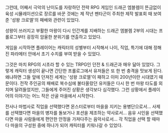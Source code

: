 그런데, 어째서 극악의 난이도를 자랑하던 전략 RPG 게임인 드래곤 엠블렘이 뜬금없이 육성 시뮬레이션으로 장르를 바꾼 것에는 제 작년 펜타곤이 주최한 제작 발표회 때 보여준 '성왕 크로엘'의 패배와 관련이 있었다.

성왕이 쓰러지고 부활한 마왕이 다시 인간계를 지배하는 드래곤 엠블렘 2부의 시대는 프롤로그부터 굉장히 암울한 분위기를 연출하고 있었다.

게임을 시작하면 플레이어는 캐릭터의 성별부터 시작해서 나이, 직업, 특기에 대해 정해진 파라메터 안에서 초기 수치를 부여 받을 수 있었다.

그것은 마치 RPG의 시초라 할 수 있는 TRPG인 던전 & 드래곤과 매우 닮아 있었다.
그렇게 캐릭터 생성이 끝나면 간단한 프롤로그에서 유저들은 또 한 번 충격을 맛보게 된다.
왜냐하면 그들 앞에 던져진 세계는 '성왕 크로엘'이 패하고 이미 200년이란 시대였기 때문이다.
전작 주인공의 패배로 복수심에 불타올랐던 유저들은 다시 한 번 마왕 타도를 외치며 달려들었지만, 그들에게 주어진 상황은 생각보다 심각했다.
그런 상황에서 플레이어의 이야기는 어느 작은 산골 마을에서 시작한다.

전사나 마법사로 직업을 선택했다면 몬스터로부터 마을을 지키는 용병단으로서...
사제를 선택했다면 마을의 병자를 돌보거나 포션을 제조하는 약사로서...
음유 시인을 선택했다면 마을 사람들에게 편안한 안정을 가져다주는 음악사로서...
각 직업을 선택 할 때마다 마을의 구성원 중에 하나가 되어 캐릭터를 키워나갈 수 있었다.